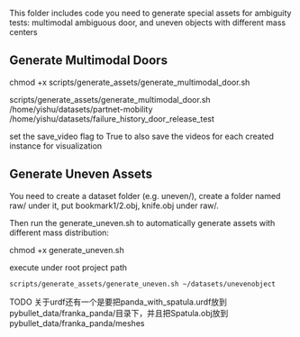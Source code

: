 This folder includes code you need to generate special assets for ambiguity tests: multimodal ambiguous door, and uneven objects with different mass centers

## Generate Multimodal Doors

chmod +x scripts/generate_assets/generate_multimodal_door.sh

scripts/generate_assets/generate_multimodal_door.sh /home/yishu/datasets/partnet-mobility /home/yishu/datasets/failure_history_door_release_test

set the save_video flag to True to also save the videos for each created instance for visualization

## Generate Uneven Assets

You need to create a dataset folder (e.g. uneven/), create a folder named raw/ under it, put bookmark1/2.obj, knife.obj under raw/.

Then run the generate_uneven.sh to automatically generate assets with different mass distribution:

chmod +x generate_uneven.sh

execute under root project path

```
scripts/generate_assets/generate_uneven.sh ~/datasets/unevenobject
```

TODO
关于urdf还有一个是要把panda_with_spatula.urdf放到pybullet_data/franka_panda/目录下，并且把Spatula.obj放到pybullet_data/franka_panda/meshes